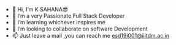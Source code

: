 - 👋 Hi, I’m K SAHANA😎
- 👀 I’m a very Passionate Full Stack Developer
- 🌱 I’m learning whichever inspires me
- 💞️ I’m looking to collaborate on software Development
- 📫 Just leave a mail ,you can reach me esd19i001@iiitdm.ac.in

<!---
Sahana-123-KK/Sahana-123-KK is a ✨ special ✨ repository because its `README.md` (this file) appears on your GitHub profile.
You can click the Preview link to take a look at your changes.
--->
